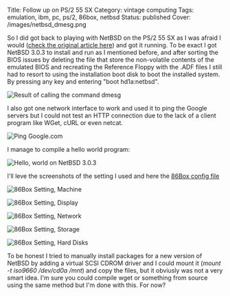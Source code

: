 Title: Follow up on PS/2 55 SX
Category: vintage computing
Tags: emulation, ibm, pc, ps/2, 86box, netbsd
Status: published
Cover: /images/netbsd_dmesg.png

So I did got back to playing with NetBSD on the PS/2 55 SX as I was afraid I would ([check the original article here]({filename}../14/obsessed_with_the_ibm_ps2_55_SX.md)) and got it running. To be exact I got NetBSD 3.0.3 to install and run as I mentioned before, and after sorting the BIOS issues by deleting the file that store the non-volatile contents of the emulated BIOS and recreating the Reference Floppy with the .ADF files I still had to resort to using the installation boot disk to boot the installed system. By pressing any key and entering "boot hd1a:netbsd".

![Result of calling the command dmesg](/images/netbsd_dmesg.png)

I also got one network interface to work and used it to ping the Google servers but I could not test an HTTP connection due to the lack of a client program like WGet, cURL or even netcat.

![Ping Google.com](/images/netbsd_ping.png)

I manage to compile a hello world program:

![Hello, world on NetBSD 3.0.3](/images/netbsd_hello.png "Hello, PS2! (O2 to make it run really fast)")

I'll leve the screenshots of the setting I used and here the [86Box config file](/static/ibm_ps2_55_SX_good_86box.cfg)

![86Box Setting, Machine](/images/86Box_config_machine.png)

![86Box Setting, Display](/images/86Box_config_display.png)

![86Box Setting, Network](/images/86Box_config_network.png)

![86Box Setting, Storage](/images/86Box_config_storage.png)

![86Box Setting, Hard Disks](/images/86Box_config_hds.png)

To be honest I tried to manually install packages for a new version of NetBSD by adding a virtual SCSI CDROM driver and I could mount it (*mount -t iso9660 /dev/cd0a /mnt*) and copy the files, but it obviusly was not a very smart idea. I'm sure you could compile wget or something from source using the same method but I'm done with this. For now?